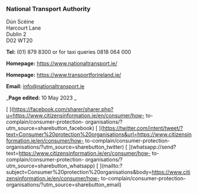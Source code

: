 ###  National Transport Authority

Dún Scéine  
Harcourt Lane  
Dublin 2  
D02 WT20

**Tel:** (01) 879 8300 or for taxi queries 0818 064 000

**Homepage:** [ https://www.nationaltransport.ie/
](https://www.nationaltransport.ie/)

**Homepage:** [ https://www.transportforireland.ie/
](https://www.transportforireland.ie/)

**Email:** [ info@nationaltransport.ie ](mailto:info@nationaltransport.ie)

_**Page edited:** 10 May 2023 _

[
](https://facebook.com/sharer/sharer.php?u=https://www.citizensinformation.ie/en/consumer/how-
to-complain/consumer-protection-
organisations/?utm_source=sharebutton_facebook) [
](https://twitter.com/intent/tweet/?text=Consumer%20protection%20organisations&url=https://www.citizensinformation.ie/en/consumer/how-
to-complain/consumer-protection-organisations/?utm_source=sharebutton_twitter)
[ ](whatsapp://send?text=https://www.citizensinformation.ie/en/consumer/how-
to-complain/consumer-protection-
organisations/?utm_source=sharebutton_whatsapp) [
](mailto:?subject=Consumer%20protection%20organisations&body=https://www.citizensinformation.ie/en/consumer/how-
to-complain/consumer-protection-organisations/?utm_source=sharebutton_email) [
](javascript:void\(0\))
